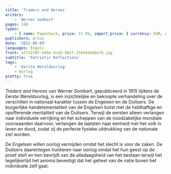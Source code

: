 ```yaml
---
title: 'Traders and Heroes'
writers:
    - 'Werner Sombart'
pages: 140
types:
    - { name: Paperback, price: 12.99, import_price: { currency: EUR, amount: 9.2 }, isbn: 978-1-914208-32-4 }
publishers: Artos
date: '2021-06-09'
languages: Engels
front: af71470f-540e-4cdd-901f-3fbb44dd6e70.jpg
subtitle: 'Patriotic Reflections'
tags:
    - 'Eerste Wereldoorlog'
    - Oorlog
pretty: true
---
```


*Traders and Heroes* van Werner Sombart, gepubliceerd in 1915 tijdens de Eerste Wereldoorlog, is een inzichtelijke en beknopte verhandeling over de verschillen in nationaal karakter tussen de Engelsen en de Duitsers. De burgerlijke handelsmentaliteit van de Engelsen botst met de heldhaftige en opofferende mentaliteit van de Duitsers. Terwijl de eersten alleen verlangen naar individuele verrijking en het scheppen van de noodzakelijke mondiale voorwaarden daarvoor, verlangen de laatsten naar eenheid met het volk in leven en dood, zodat zij de perfecte fysieke uitdrukking van de nationale ziel worden.

De Engelsen willen oorlog vermijden omdat het slecht is voor de zaken. De Duitsers daarentegen hunkeren naar oorlog omdat het hun geest op de proef stelt en hen bevrijdt van de alledaagsheid van het bestaan terwijl het tegelijkertijd het axioma bevestigt dat het geheel van de natie boven het individuele zelf gaat.

